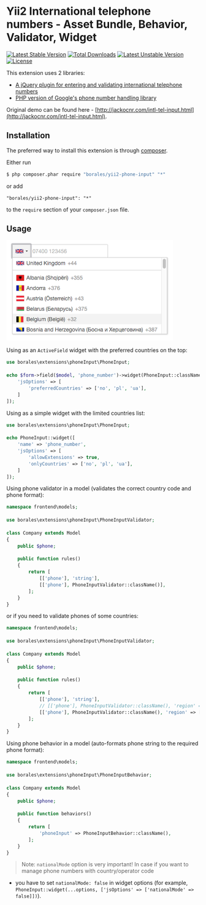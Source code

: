 Yii2 International telephone numbers - Asset Bundle, Behavior, Validator, Widget
================================================================================

[![Latest Stable Version](https://poser.pugx.org/borales/yii2-phone-input/v/stable.svg)](https://packagist.org/packages/borales/yii2-phone-input)
[![Total Downloads](https://poser.pugx.org/borales/yii2-phone-input/downloads.svg)](https://packagist.org/packages/borales/yii2-phone-input)
[![Latest Unstable Version](https://poser.pugx.org/borales/yii2-phone-input/v/unstable.svg)](https://packagist.org/packages/borales/yii2-phone-input)
[![License](https://poser.pugx.org/borales/yii2-phone-input/license.svg)](https://packagist.org/packages/borales/yii2-phone-input)

This extension uses 2 libraries:

- [A jQuery plugin for entering and validating international telephone numbers](https://github.com/Bluefieldscom/intl-tel-input)
- [PHP version of Google's phone number handling library](https://github.com/giggsey/libphonenumber-for-php)

Original demo can be found here - [http://jackocnr.com/intl-tel-input.html](http://jackocnr.com/intl-tel-input.html).

## Installation

The preferred way to install this extension is through [composer](http://getcomposer.org/download/).

Either run

```bash
$ php composer.phar require "borales/yii2-phone-input" "*"
```

or add

```
"borales/yii2-phone-input": "*"
```

to the `require` section of your `composer.json` file.

## Usage

![Phone input](screenshot.png "Phone input")

Using as an `ActiveField` widget with the preferred countries on the top:

```php
use borales\extensions\phoneInput\PhoneInput;

echo $form->field($model, 'phone_number')->widget(PhoneInput::className(), [
    'jsOptions' => [
        'preferredCountries' => ['no', 'pl', 'ua'],
    ]
]);
```

Using as a simple widget with the limited countries list:

```php
use borales\extensions\phoneInput\PhoneInput;

echo PhoneInput::widget([
    'name' => 'phone_number',
    'jsOptions' => [
        'allowExtensions' => true,
        'onlyCountries' => ['no', 'pl', 'ua'],
    ]
]);
```

Using phone validator in a model (validates the correct country code and phone format):

```php
namespace frontend\models;

use borales\extensions\phoneInput\PhoneInputValidator;

class Company extends Model
{
    public $phone;

    public function rules()
    {
        return [
            [['phone'], 'string'],
            [['phone'], PhoneInputValidator::className()],
        ];
    }
}
```

or if you need to validate phones of some countries:

```php
namespace frontend\models;

use borales\extensions\phoneInput\PhoneInputValidator;

class Company extends Model
{
    public $phone;

    public function rules()
    {
        return [
            [['phone'], 'string'],
            // [['phone'], PhoneInputValidator::className(), 'region' => 'UA'],
            [['phone'], PhoneInputValidator::className(), 'region' => ['PL', 'UA']],
        ];
    }
}
```

Using phone behavior in a model (auto-formats phone string to the required phone format):

```php
namespace frontend\models;

use borales\extensions\phoneInput\PhoneInputBehavior;

class Company extends Model
{
    public $phone;

    public function behaviors()
    {
        return [
            'phoneInput' => PhoneInputBehavior::className(),
        ];
    }
}
```

> Note: `nationalMode` option is very important! In case if you want to manage phone numbers with country/operator code
- you have to set `nationalMode: false` in widget options 
(for example, `PhoneInput::widget(...options, ['jsOptions' => ['nationalMode' => false]])`).
